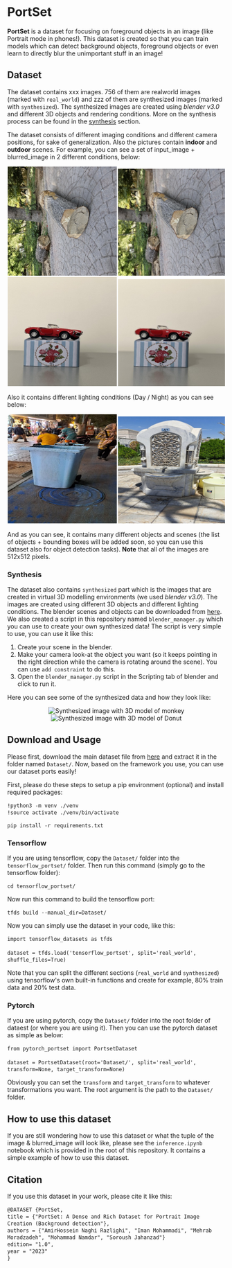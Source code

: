 # PortSet
**PortSet** is a dataset for focusing on foreground objects in an image (like Portrait mode in phones!). This dataset is created so that you can train models which can detect background objects, foreground objects or even learn to directly blur the unimportant stuff in an image!

## Dataset
The dataset contains xxx images. 756 of them are realworld images (marked with `real_world`) and zzz of them are synthesized images (marked with `synthesized`). The synthesized images are created using _blender v3.0_ and different 3D objects and rendering conditions. More on the synthesis process can be found in the [synthesis](###synthesis) section.

The dataset consists of different imaging conditions and different camera positions, for sake of generalization. Also the pictures contain **indoor** and **outdoor** scenes. For example, you can see a set of input_image + blurred_image in 2 different conditions, below:

<div style="text-align:center">
<img src="./readme_images/0_orig.jpg" width="50%" height="auto" alt="Original Image" title="Original Image" />
<img src="./readme_images/0_blur.jpg" width="49%" height="auto" alt="Blurred Image" title="Blurred Image" />
</div>

<div style="text-align:center">
<img src="./readme_images/1_orig.jpg" width="50%" height="auto" alt="Original Image" title="Original Image" />
<img src="./readme_images/1_blur.jpg" width="49%" height="auto" alt="Blurred Image" title="Blurred Image" />
</div>

Also it contains different lighting conditions (Day / Night) as you can see below:

<div style="text-align:center">
<img src="./readme_images/2_orig.jpg" width="50%" height="auto" alt="A sample image in night" title="A sample image in night" style="webkit-transform:rotate(90deg); transform:rotate(90deg)" />
<img src="./readme_images/3_orig.jpg" width="49%" height="auto" alt="A sample image in day" title="A sample image in day" style="webkit-transform:rotate(90deg); transform:rotate(90deg)" />
</div>

And as you can see, it contains many different objects and scenes (the list of objects + bounding boxes will be added soon, so you can use this dataset also for object detection tasks). **Note** that all of the images are 512x512 pixels.

### Synthesis
The dataset also contains `synthesized` part which is the images that are created in virtual 3D modelling environments (we used _blender v3.0_). The images are created using different 3D objects and different lighting conditions. The blender scenes and objects can be downloaded from [here](https:/todo). We also created a script in this repository named `blender_manager.py` which you can use to create your own synthesized data! The script is very simple to use, you can use it like this:

1. Create your scene in the blender.
2. Make your camera look-at the object you want (so it keeps pointing in the right direction while the camera is rotating around the scene). You can use `add constraint` to do this.
3. Open the `blender_manager.py` script in the Scripting tab of blender and click to run it.
   
Here you can see some of the synthesized data and how they look like:

<div style="text-align:center">
<img src="./readme_images/4_synth.jpg" width="50%" height="auto" alt="Synthesized image with 3D model of monkey" title="Synthesized image with 3D model of monkey"/>
<img src="./readme_images/5_synth.jpg" width="49%" height="auto" alt="Synthesized image with 3D model of Donut" title="Synthesized image with 3D model of Donut"/>
</div>


## Download and Usage
Please first, download the main dataset file from [here](https://todo) and extract it in the folder named `Dataset/`. Now, based on the framework you use, you can use our dataset ports easily!

First, please do these steps to setup a pip environment (optional) and install required packages:

```
!python3 -m venv ./venv
!source activate ./venv/bin/activate
```
```
pip install -r requirements.txt
```

### Tensorflow
If you are using tensorflow, copy the `Dataset/` folder into the `tensorflow_portset/` folder. Then run this command (simply go to the tensorflow folder):

```
cd tensorflow_portset/
``` 

Now run this command to build the tensorflow port:

```
tfds build --manual_dir=Dataset/
```

Now you can simply use the dataset in your code, like this:

```
import tensorflow_datasets as tfds

dataset = tfds.load('tensorflow_portset', split='real_world', shuffle_files=True)
```

Note that you can split the different sections (`real_world` and `synthesized`) using tensorflow's own built-in functions and create for example, 80% train data and 20% test data.

### Pytorch
If you are using pytorch, copy the `Dataset/` folder into the root folder of dataest (or where you are using it). Then you can use the pytorch dataset as simple as below:

```
from pytorch_portset import PortsetDataset

dataset = PortsetDataset(root='Dataset/', split='real_world', transform=None, target_transform=None)
```

Obviously you can set the `transform` and `target_transform` to whatever transformations you want. The root argument is the path to the `Dataset/` folder.

## How to use this dataset
If you are still wondering how to use this dataset or what the tuple of the image & blurred_image will look like, please see the `inference.ipynb` notebook which is provided in the root of this repository. It contains a simple example of how to use this dataset.

## Citation
If you use this dataset in your work, please cite it like this:

```
@DATASET {PortSet, 
title = {"PortSet: A Dense and Rich Dataset for Portrait Image Creation (Background detection"},
authors = {"AmirHossein Naghi Razlighi", "Iman Mohammadi", "Mehrab Moradzadeh", "Mohammad Namdar", "Soroush Jahanzad"}
edition= "1.0",
year = "2023"
}
```
